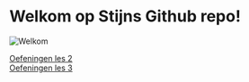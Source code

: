 # Welkom op Stijns Github repo!  
  
![Welkom](https://img.freepik.com/premium-vector/welcome-lettering-typography-drawn-art-sign-modern-art_292436-150.jpg)  
  
[Oefeningen les 2](https://github.com/StijnBul/oefeningenles2_Stijn)  
[Oefeningen les 3](https://github.com/StijnBul/Les3)  
